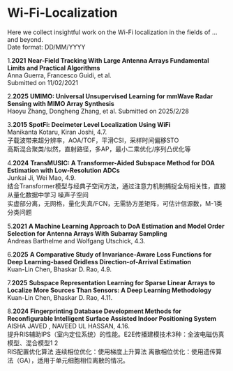 # Wi-Fi-Localization
Here we collect insightful work on the Wi-Fi localization in the fields of ... and beyond.  
Date format: DD/MM/YYYY  

1.**2021**  **Near-Field Tracking With Large Antenna Arrays Fundamental Limits and Practical Algorithms**  
Anna Guerra, Francesco Guidi, et al.  
Submitted on 11/02/2021

2.**2025**  **UMIMO: Universal Unsupervised Learning for mmWave Radar Sensing with MIMO Array Synthesis**  
Haoyu Zhang, Dongheng Zhang, et al. 
Submitted on 2025/2/28

3.**2015**  **SpotFi: Decimeter Level Localization Using WiFi**  
Manikanta Kotaru, Kiran Joshi, 4.7.  
子载波带来超分辨率，AOA/TOF，平滑CSI，采样时间偏移STO  
高斯混合聚类/似然，直射路径，多AP，最小二乘优化/序列凸优化等

4.**2024**  **TransMUSIC: A Transformer-Aided Subspace Method for DOA Estimation with Low-Resolution ADCs**  
Junkai Ji, Wei Mao, 4.9.  
结合Transformer模型与经典子空间方法，通过注意力机制捕捉全局相关性，直接从量化数据中学习 噪声子空间  
实虚部分离，无网格，量化失真/FCN，无需协方差矩阵，可估计信源数，M-1类分类问题

5.**2021**  **A Machine Learning Approach to DoA Estimation and Model Order Selection for Antenna Arrays With Subarray Sampling**  
Andreas Barthelme and Wolfgang Utschick, 4.3.

6.**2025**  **A Comparative Study of Invariance-Aware Loss Functions for Deep Learning-based Gridless Direction-of-Arrival Estimation**  
Kuan-Lin Chen, Bhaskar D. Rao, 4.9.

7.**2025**  **Subspace Representation Learning for Sparse Linear Arrays to Localize More Sources Than Sensors: A Deep Learning Methodology**  
Kuan-Lin Chen, Bhaskar D. Rao, 4.11.  

8.**2024**  **Fingerprinting Database Development Methods for Reconfigurable Intelligent Surface Assisted Indoor Positioning System**  
AISHA JAVED , NAVEED UL HASSAN, 4.16.  
提升RIS辅助IPS（室内定位系统）的性能。E2E传播建模技术3种：全波电磁仿真模型、混合模型1 2  
RIS配置优化算法 连续相位优化：使用梯度上升算法   离散相位优化：使用遗传算法（GA），适用于单元细胞相位离散的情况。

